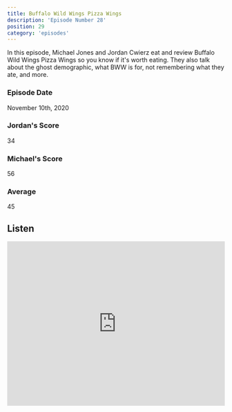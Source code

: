 ```yaml
---
title: Buffalo Wild Wings Pizza Wings
description: 'Episode Number 28'
position: 29
category: 'episodes'
---
```


In this episode, Michael Jones and Jordan Cwierz eat and review Buffalo Wild Wings Pizza Wings so you know if it's worth eating. They also talk about the ghost demographic, what BWW is for, not remembering what they ate, and more.

### Episode Date

November 10th, 2020

### Jordan's Score

34

### Michael's Score

56

### Average

45

## Listen

<iframe src="https://open.spotify.com/embed-podcast/episode/5Gzaah6J5rYm3Gh6KDxqRE" loading="lazy" style="border: 0; width: 100%; height: 380px;" allow="encrypted-media"></iframe>
